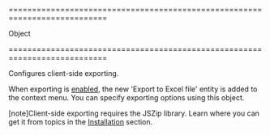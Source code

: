 <!--**
/*-------------------------------------------
    Auto-generated file. Do not modify.
-------------------------------------------

**-->
===========================================================================
<!--type-->Object<!--/type-->
===========================================================================

<!--shortDescription-->
Configures client-side exporting.
<!--/shortDescription-->

<!--fullDescription-->
When exporting is [enabled](/Documentation/ApiReference/UI_Widgets/dxPivotGrid/Configuration/export/#enabled), the new 'Export to Excel file' entity is added to the context menu. You can specify exporting options using this object.

[note]Client-side exporting requires the JSZip library. Learn where you can get it from topics in the [Installation](/Documentation/Guide/Getting_Started/Installation/Local_Scripts/) section.
<!--/fullDescription-->